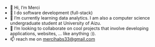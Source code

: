 - 👋 Hi, I’m Merci 
- 👀 I do software development (full-stack)
- 🌱 I’m currently learning data analytics. I am also a computer science undergraduate student at University of Aizu.
- 💞️ I’m looking to collaborate on cool projects that involve developing applications, websites, ... like anything :)).
- 📫 reach me on mercihabs33@gmail.com

<!---
MerciH/MerciH is a ✨ special ✨ repository because its `README.md` (this file) appears on your GitHub profile.
You can click the Preview link to take a look at your changes.
--->
